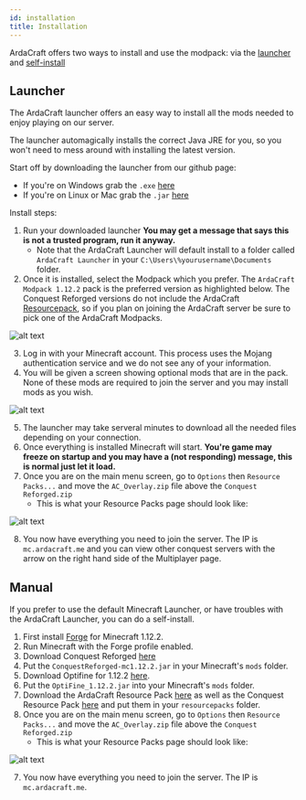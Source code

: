 ```yaml
---
id: installation
title: Installation
---
```


ArdaCraft offers two ways to install and use the modpack: via the [launcher](#launcher) and [self-install](#manual)

## Launcher

The ArdaCraft launcher offers an easy way to install all the mods needed to enjoy playing on our server.

The launcher automagically installs the correct Java JRE for you, so you won't need to mess around with installing the latest version.

Start off by downloading the launcher from our github page:
* If you're on Windows grab the `.exe` [here](https://github.com/ArdaCraft/ACLauncher/releases/download/v4.3.5/ArdaCraftLauncher-4.3.5.exe)
* If you're on Linux or Mac grab the `.jar` [here](https://github.com/ArdaCraft/ACLauncher/releases/download/v4.3.5/ArdaCraftLauncher-4.3.5.jar)

Install steps:
1. Run your downloaded launcher **You may get a message that says this is not a trusted program, run it anyway.**
    - Note that the ArdaCraft Launcher will default install to a folder called `ArdaCraft Launcher` in your `C:\Users\%yourusername\Documents` folder.
2. Once it is installed, select the Modpack which you prefer. The `ArdaCraft Modpack 1.12.2` pack is the preferred version as highlighted below. The Conquest Reforged versions do not include the ArdaCraft [Resourcepack](https://github.com/ArdaCraft/AC_Overlay/releases/latest), so if you plan on joining the ArdaCraft server be sure to pick one of the ArdaCraft Modpacks.


![alt text](https://i.imgur.com/uTo872D.jpg)

3. Log in with your Minecraft account. This process uses the Mojang authentication service and we do not see any of your information.
4. You will be given a screen showing optional mods that are in the pack. None of these mods are required to join the server and you may install mods as you wish.

![alt text](https://i.imgur.com/11QE6mh.png)

5. The launcher may take serveral minutes to download all the needed files depending on your connection.
6. Once everything is installed Minecraft will start. **You're game may freeze on startup and you may have a (not responding) message, this is normal just let it load.**
7. Once you are on the main menu screen, go to `Options` then `Resource Packs...` and move the `AC_Overlay.zip` file above the `Conquest Reforged.zip`
    - This is what your Resource Packs page should look like:

![alt text](https://i.imgur.com/fO8umXF.png)

8. You now have everything you need to join the server. The IP is `mc.ardacraft.me` and you can view other conquest servers with the arrow on the right hand side of the Multiplayer page.

## Manual 

If you prefer to use the default Minecraft Launcher, or have troubles with the ArdaCraft Launcher, you can do a self-install.

1. First install [Forge](http://files.minecraftforge.net/maven/net/minecraftforge/forge/index_1.12.2.html) for Minecraft 1.12.2.
2. Run Minecraft with the Forge profile enabled.
3. Download Conquest Reforged [here](https://minecraft.curseforge.com/projects/conquest-reforged/files)
4. Put the `ConquestReforged-mc1.12.2.jar` in your Minecraft's `mods` folder.
5. Download Optifine for 1.12.2 [here](https://optifine.net/downloads).
6. Put the `OptiFine_1.12.2.jar` into your Minecraft's `mods` folder.
5. Download the ArdaCraft Resource Pack [here](https://github.com/ArdaCraft/AC_Overlay/releases/latest) as well as the Conquest Resource Pack [here](https://minecraft.curseforge.com/projects/conquest-reforged-resource-pack/files) and put them in your `resourcepacks` folder.
6. Once you are on the main menu screen, go to `Options` then `Resource Packs...` and move the `AC_Overlay.zip` file above the `Conquest Reforged.zip`
    - This is what your Resource Packs page should look like:

![alt text](https://i.imgur.com/fO8umXF.png)

7. You now have everything you need to join the server. The IP is `mc.ardacraft.me`.
